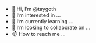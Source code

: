 - 👋 Hi, I’m @taygoth
- 👀 I’m interested in ...
- 🌱 I’m currently learning ...
- 💞️ I’m looking to collaborate on ...
- 📫 How to reach me ...

<!---
taygoth/taygoth is a ✨ special ✨ repository because its `README.md` (this file) appears on your GitHub profile.
You can click the Preview link to take a look at your changes.
--->
